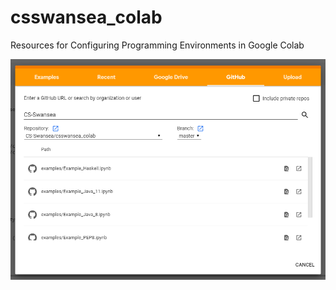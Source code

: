# csswansea_colab

 Resources for Configuring Programming Environments in Google Colab

![Open examples in Colab.](examples/colab-open.png)
